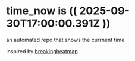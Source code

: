 # time_now is (( 2025-09-30T17:00:00.391Z ))

an automated repo that shows the currnent time

inspired by [breakingheatmap](https://github.com/breakingheatmap/breakingheatmap)